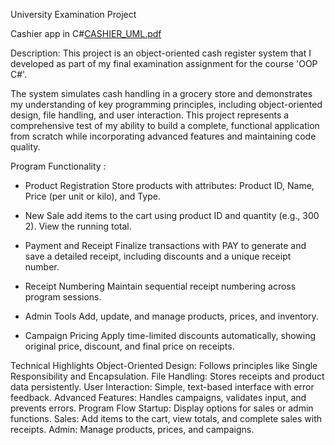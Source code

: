 University Examination Project

Cashier app in C#[CASHIER_UML.pdf](https://github.com/user-attachments/files/17688723/CASHIER_UML.pdf)

Description:
This project is an object-oriented cash register system that I developed as part of my final examination assignment for the course 'OOP C#'. 

The system simulates cash handling in a grocery store and demonstrates my understanding of key programming principles, including object-oriented design, file handling, and user interaction. This project represents a comprehensive test of my ability to build a complete, functional application from scratch while incorporating advanced features and maintaining code quality.

Program Functionality :

- Product Registration
Store products with attributes: Product ID, Name, Price (per unit or kilo), and Type.

- New Sale
 add items to the cart using product ID and quantity (e.g., 300 2). View the running total.

- Payment and Receipt
Finalize transactions with PAY to generate and save a detailed receipt, including discounts and a unique receipt number.

- Receipt Numbering
Maintain sequential receipt numbering across program sessions.

- Admin Tools
Add, update, and manage products, prices, and inventory.

- Campaign Pricing
Apply time-limited discounts automatically, showing original price, discount, and final price on receipts.

Technical Highlights
Object-Oriented Design: Follows principles like Single Responsibility and Encapsulation.
File Handling: Stores receipts and product data persistently.
User Interaction: Simple, text-based interface with error feedback.
Advanced Features: Handles campaigns, validates input, and prevents errors.
Program Flow
Startup: Display options for sales or admin functions.
Sales: Add items to the cart, view totals, and complete sales with receipts.
Admin: Manage products, prices, and campaigns.
